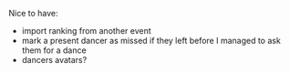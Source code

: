 
Nice to have:
- import ranking from another event
- mark a present dancer as missed if they left before I managed to ask them for a dance
- dancers avatars?
